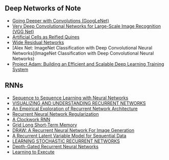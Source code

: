 ## Deep Networks of Note
* [Going Deeper with Convolutions (GoogLeNet)](https://arxiv.org/abs/1409.4842)
* [Very Deep Convolutional Networks for Large-Scale Image Recognition (VGG Net)](http://arxiv.org/abs/1409.1556)
* [Artificial Cells as Reified Quines](https://mitpress.mit.edu/sites/default/files/titles/alife/0262297140chap130.pdf)
* [Wide Residual Networks](https://arxiv.org/abs/1605.07146)
* [Alex Net: ImageNet Classification with Deep Convolutional Neural Networks](ImageNet Classification with Deep Convolutional
Neural Networks)
* [Project Adam: Building an Efficient and Scalable Deep Learning Training System](https://www.usenix.org/system/files/conference/osdi14/osdi14-paper-chilimbi.pdf)


## RNNs
* [Sequence to Sequence Learning with Neural Networks](http://arxiv.org/abs/1409.3215)
* [VISUALIZING AND UNDERSTANDING RECURRENT NETWORKS](http://arxiv.org/pdf/1506.02078v2.pdf)
* [An Empirical Exploration of Recurrent Network Architecture](http://www.jmlr.org/proceedings/papers/v37/jozefowicz15.pdf)
* [Recurrent Neural Network Regularization](http://arxiv.org/abs/1409.2329)
* [A Clockwork RNN](http://arxiv.org/pdf/1402.3511v1.pdf)
* [Grid Long Short-Term Memory](http://arxiv.org/pdf/1507.01526v1.pdf)
* [DRAW: A Recurrent Neural Network For Image Generation](http://arxiv.org/pdf/1502.04623.pdf)
* [A Recurrent Latent Variable Model for Sequential Data](http://arxiv.org/pdf/1506.02216v3.pdf)
* [LEARNING STOCHASTIC RECURRENT NETWORKS](http://arxiv.org/pdf/1411.7610v3.pdf)
* [Depth-Gated Recurrent Neural Networks](http://arxiv.org/pdf/1508.03790v2.pdf)
* [Learning to Execute](https://arxiv.org/abs/1410.4615)
